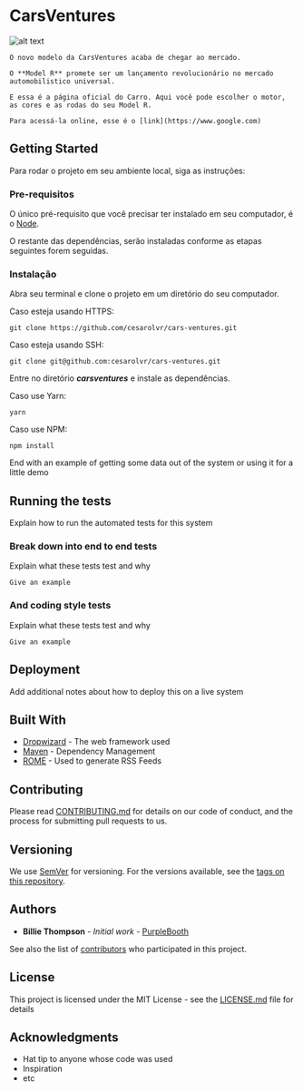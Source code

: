 # CarsVentures

![alt text](https://lh3.googleusercontent.com/Uv05DkH6LHj4kk2Msqrtp-0m9KOqS5UAqdRto6RvWKhI0uXQ8X0T0eS-xfgwuJ1F9zWx63W-5PCZQ5Zmc9FMIIxwaKDTo5Nm7nh68nQmhcSR6TkwHxtiABFDr7tAxxR1rTMZ8rrl_GzGi5pvYXrozndvTVf8POLWyLX9Bf0y7K628QjZJxAVbbitCS6B7x2nUHwu1P4skbNXNjCliMxR0ZR7tKjuAEhYZdtjxPMWnzKnfNPLo3DssvG_u3f6bTikaYv6drXmMwQY89gw5gGzhkpP_J9owZ_OTM3Crc_K13UWEBlSdQOFUBRjr2bQph_mtJjSpft2NeNlW5JO5uq6RAfXYGcWEfuJ366-DlKq_9GUMN2E814omvg-ooylJZ5WkHaXKolXa7N8STFKO8O095NbMn8ax5hJKm1qmcuCA4E0AyR2PYPVFT0pagjDFo0IYZCbLJFH1HlqssgSLYf2FcA_nZhPm1EfVVyAfhwv85pIwd2RtRdVmCYfrIO4lkw8FLutoG-qhKoqKudreuSr5bgM43lDyAm9JFS-EBT20XTPiGJ8Wqy2jhNiNrKbXuVur29Knuf5jlEH3d-6orCRmvs_GFOn2Q0c=w2398-h1424)

```
O novo modelo da CarsVentures acaba de chegar ao mercado. 

O **Model R** promete ser um lançamento revolucionário no mercado automobilistico universal. 

E essa é a página oficial do Carro. Aqui você pode escolher o motor, as cores e as rodas do seu Model R.

Para acessá-la online, esse é o [link](https://www.google.com)
```

## Getting Started

Para rodar o projeto em seu ambiente local, siga as instruções:

### Pre-requisitos

O único pré-requisito que você precisar ter instalado em seu computador, é o [Node](https://nodejs.org/en/).

O restante das dependências, serão instaladas conforme as etapas seguintes forem seguidas.


### Instalação

Abra seu terminal e clone o projeto em um diretório do seu computador.

Caso esteja usando HTTPS:

```
git clone https://github.com/cesarolvr/cars-ventures.git
```

Caso esteja usando SSH:

```
git clone git@github.com:cesarolvr/cars-ventures.git
```

Entre no diretório ***carsventures*** e instale as dependências.

Caso use Yarn:

```
yarn
```

Caso use NPM:

```
npm install
```

End with an example of getting some data out of the system or using it for a little demo

## Running the tests

Explain how to run the automated tests for this system

### Break down into end to end tests

Explain what these tests test and why

```
Give an example
```

### And coding style tests

Explain what these tests test and why

```
Give an example
```

## Deployment

Add additional notes about how to deploy this on a live system

## Built With

* [Dropwizard](http://www.dropwizard.io/1.0.2/docs/) - The web framework used
* [Maven](https://maven.apache.org/) - Dependency Management
* [ROME](https://rometools.github.io/rome/) - Used to generate RSS Feeds

## Contributing

Please read [CONTRIBUTING.md](https://gist.github.com/PurpleBooth/b24679402957c63ec426) for details on our code of conduct, and the process for submitting pull requests to us.

## Versioning

We use [SemVer](http://semver.org/) for versioning. For the versions available, see the [tags on this repository](https://github.com/your/project/tags). 

## Authors

* **Billie Thompson** - *Initial work* - [PurpleBooth](https://github.com/PurpleBooth)

See also the list of [contributors](https://github.com/your/project/contributors) who participated in this project.

## License

This project is licensed under the MIT License - see the [LICENSE.md](LICENSE.md) file for details

## Acknowledgments

* Hat tip to anyone whose code was used
* Inspiration
* etc
